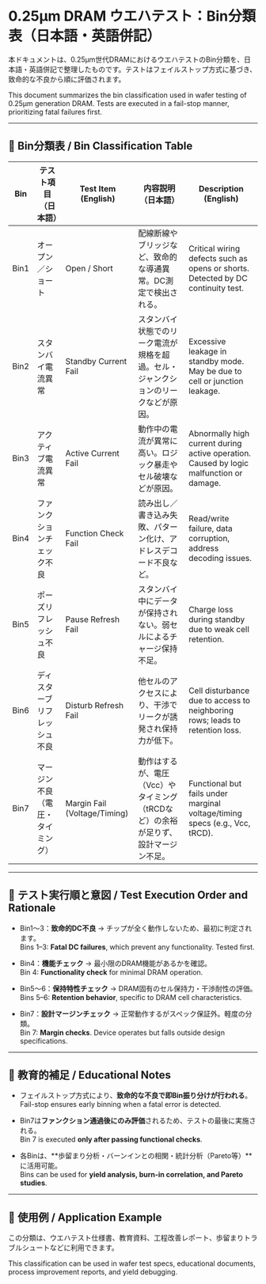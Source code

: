 # 0.25µm DRAM ウエハテスト：Bin分類表（日本語・英語併記）

本ドキュメントは、0.25µm世代DRAMにおけるウエハテストのBin分類を、日本語・英語併記で整理したものです。テストはフェイルストップ方式に基づき、致命的な不良から順に評価されます。

This document summarizes the bin classification used in wafer testing of 0.25µm generation DRAM. Tests are executed in a fail-stop manner, prioritizing fatal failures first.

---

## 📘 Bin分類表 / Bin Classification Table

| Bin  | テスト項目（日本語）                     | Test Item (English)              | 内容説明（日本語）                                                                 | Description (English)                                                                |
|------|------------------------------------------|----------------------------------|--------------------------------------------------------------------------------------|----------------------------------------------------------------------------------------|
| Bin1 | オープン／ショート                        | Open / Short                     | 配線断線やブリッジなど、致命的な導通異常。DC測定で検出される。                       | Critical wiring defects such as opens or shorts. Detected by DC continuity test.       |
| Bin2 | スタンバイ電流異常                        | Standby Current Fail             | スタンバイ状態でのリーク電流が規格を超過。セル・ジャンクションのリークなどが原因。 | Excessive leakage in standby mode. May be due to cell or junction leakage.             |
| Bin3 | アクティブ電流異常                        | Active Current Fail              | 動作中の電流が異常に高い。ロジック暴走やセル破壊などが原因。                         | Abnormally high current during active operation. Caused by logic malfunction or damage. |
| Bin4 | ファンクションチェック不良                | Function Check Fail              | 読み出し／書き込み失敗、パターン化け、アドレスデコード不良など。                     | Read/write failure, data corruption, address decoding issues.                          |
| Bin5 | ポーズリフレッシュ不良                    | Pause Refresh Fail               | スタンバイ中にデータが保持されない。弱セルによるチャージ保持不足。                   | Charge loss during standby due to weak cell retention.                                 |
| Bin6 | ディスターブリフレッシュ不良              | Disturb Refresh Fail             | 他セルのアクセスにより、干渉でリークが誘発され保持力が低下。                         | Cell disturbance due to access to neighboring rows; leads to retention loss.           |
| Bin7 | マージン不良（電圧・タイミング）          | Margin Fail (Voltage/Timing)     | 動作はするが、電圧（Vcc）やタイミング（tRCDなど）の余裕が足りず、設計マージン不足。 | Functional but fails under marginal voltage/timing specs (e.g., Vcc, tRCD).            |

---

## 🔧 テスト実行順と意図 / Test Execution Order and Rationale

- Bin1〜3：**致命的DC不良** → チップが全く動作しないため、最初に判定されます。  
  Bins 1–3: **Fatal DC failures**, which prevent any functionality. Tested first.

- Bin4：**機能チェック** → 最小限のDRAM機能があるかを確認。  
  Bin 4: **Functionality check** for minimal DRAM operation.

- Bin5〜6：**保持特性チェック** → DRAM固有のセル保持力・干渉耐性の評価。  
  Bins 5–6: **Retention behavior**, specific to DRAM cell characteristics.

- Bin7：**設計マージンチェック** → 正常動作するがスペック保証外。軽度の分類。  
  Bin 7: **Margin checks**. Device operates but falls outside design specifications.

---

## 📎 教育的補足 / Educational Notes

- フェイルストップ方式により、**致命的な不良で即Bin振り分けが行われる**。  
  Fail-stop ensures early binning when a fatal error is detected.

- Bin7は**ファンクション通過後にのみ評価**されるため、テストの最後に実施される。  
  Bin 7 is executed **only after passing functional checks**.

- 各Binは、**歩留まり分析・バーンインとの相関・統計分析（Pareto等）**に活用可能。  
  Bins can be used for **yield analysis, burn-in correlation, and Pareto studies**.

---

## 📝 使用例 / Application Example

この分類は、ウエハテスト仕様書、教育資料、工程改善レポート、歩留まりトラブルシュートなどに利用できます。

This classification can be used in wafer test specs, educational documents, process improvement reports, and yield debugging.
